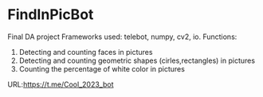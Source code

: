 # FindInPicBot
Final DA project
Frameworks used: telebot, numpy, cv2, io.
Functions:
1. Detecting and counting faces in pictures
2. Detecting and counting geometric shapes (cirles,rectangles) in pictures
3. Counting the percentage of white color in pictures

URL:https://t.me/Cool_2023_bot
